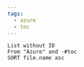 ```yaml
---
tags:
  - azure
  - toc
---
```

```dataview  
List without ID  
From "Azure" and -#toc   
SORT file.name asc  
```
